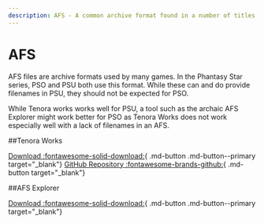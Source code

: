 ```yaml
---
description: AFS - A common archive format found in a number of titles.
---
```


# AFS
AFS files are archive formats used by many games. In the Phantasy Star series, PSO and PSU both use this format. While these can and do provide filenames in PSU, they should not be expected for PSO. 

While Tenora works works well for PSU, a tool such as the archaic AFS Explorer might work better for PSO as Tenora Works does not work especially well with a lack of filenames in an AFS.


##Tenora Works

[Download :fontawesome-solid-download:](https://github.com/Agrathejagged/tenora-works/releases){ .md-button .md-button--primary target="_blank"}
[GitHub Repository :fontawesome-brands-github:](https://github.com/Agrathejagged/tenora-works){ .md-button target="_blank"}

##AFS Explorer

[Download :fontawesome-solid-download:](https://drive.google.com/file/d/1hrK7dIejlbQLkZcDhCEQ_yI9tmbzXNQ7/view){ .md-button .md-button--primary target="_blank"}